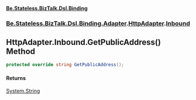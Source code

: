 #### [Be.Stateless.BizTalk.Dsl.Binding](README.md 'README')
### [Be.Stateless.BizTalk.Dsl.Binding.Adapter](Be.Stateless.BizTalk.Dsl.Binding.Adapter.md 'Be.Stateless.BizTalk.Dsl.Binding.Adapter').[HttpAdapter](HttpAdapter.md 'Be.Stateless.BizTalk.Dsl.Binding.Adapter.HttpAdapter').[Inbound](HttpAdapter.Inbound.md 'Be.Stateless.BizTalk.Dsl.Binding.Adapter.HttpAdapter.Inbound')

## HttpAdapter.Inbound.GetPublicAddress() Method

```csharp
protected override string GetPublicAddress();
```

#### Returns
[System.String](https://docs.microsoft.com/en-us/dotnet/api/System.String 'System.String')